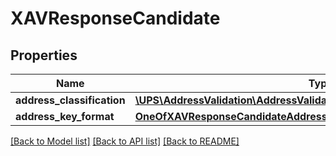 # XAVResponseCandidate

## Properties
Name | Type | Description | Notes
------------ | ------------- | ------------- | -------------
**address_classification** | [**\UPS\AddressValidation\AddressValidation\CandidateAddressClassification**](CandidateAddressClassification.md) |  | [optional] 
**address_key_format** | [**OneOfXAVResponseCandidateAddressKeyFormat**](OneOfXAVResponseCandidateAddressKeyFormat.md) |  | 

[[Back to Model list]](../../README.md#documentation-for-models) [[Back to API list]](../../README.md#documentation-for-api-endpoints) [[Back to README]](../../README.md)

